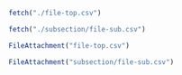 <link rel="stylesheet" href="custom-styles.css">
<link rel="stylesheet" href="subsection/additional-styles.css">
<link rel="stylesheet" href="https://example.com/style.css">

```js
fetch("./file-top.csv")
```

```js
fetch("./subsection/file-sub.csv")
```

```js
FileAttachment("file-top.csv")
```

```js
FileAttachment("subsection/file-sub.csv")
```
